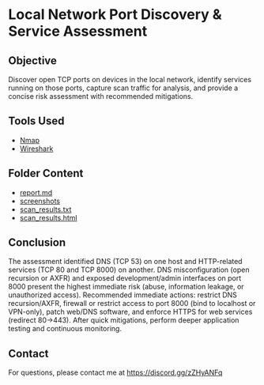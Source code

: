 # Local Network Port Discovery & Service Assessment

## Objective
Discover open TCP ports on devices in the local network, identify services running on those ports, capture scan traffic for analysis, and provide a concise risk assessment with recommended mitigations.

## Tools Used
- [Nmap](https://nmap.org/)  
- [Wireshark](https://www.wireshark.org/) 

## Folder Content
- [report.md](https://github.com/Gautam-CyberSec/Local-Network-Scanning/blob/main/Reports/Reports.md)  
- [screenshots](https://github.com/Gautam-CyberSec/Local-Network-Scanning/tree/main/Screenshots)  
- [scan_results.txt](https://github.com/Gautam-CyberSec/Local-Network-Scanning/blob/main/Reports/scan_result.txt) 
- [scan_results.html](https://github.com/Gautam-CyberSec/Local-Network-Scanning/blob/main/Reports/scan_result.html)  

## Conclusion
The assessment identified DNS (TCP 53) on one host and HTTP-related services (TCP 80 and TCP 8000) on another. DNS misconfiguration (open recursion or AXFR) and exposed development/admin interfaces on port 8000 present the highest immediate risk (abuse, information leakage, or unauthorized access). Recommended immediate actions: restrict DNS recursion/AXFR, firewall or restrict access to port 8000 (bind to localhost or VPN-only), patch web/DNS software, and enforce HTTPS for web services (redirect 80→443). After quick mitigations, perform deeper application testing and continuous monitoring.

## Contact

For questions, please contact me at https://discord.gg/zZHyANFq

